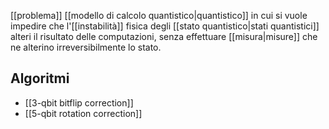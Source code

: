 [[problema]] [[modello di calcolo quantistico|quantistico]] in cui si vuole impedire che l'[[instabilità]] fisica degli [[stato quantistico|stati quantistici]] alteri il risultato delle computazioni, senza effettuare [[misura|misure]] che ne alterino irreversibilmente lo stato.

## Algoritmi

- [[3-qbit bitflip correction]]
- [[5-qbit rotation correction]]
